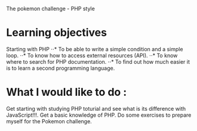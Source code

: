 The pokemon challenge - PHP style

# Learning objectives
Starting with PHP
⋅⋅* To be able to write a simple condition and a simple loop.
⋅⋅* To know how to access external resources (API).
⋅⋅* To know where to search for PHP documentation.
⋅⋅* To find out how much easier it is to learn a second programming language.

# What I would like to do :
Get starting with studying PHP toturial and see what is its difference with JavaScript!!!.
Get a basic knowledge of PHP.
Do some exercises to prepare myself for the Pokemon challenge.
